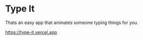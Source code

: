 # Type It

Thats an easy app that animates someone typing things for you.

https://type-it.vercel.app
